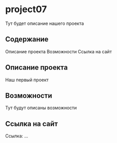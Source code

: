 # project07
Тут будет описание нашего проекта

## Содержание
Описание проекта
Возможности
Ссылка на сайт

## Описание проекта
Наш первый проект

## Возможности
Тут будут описаны возможности

## Ссылка на сайт
Ссылка: ...